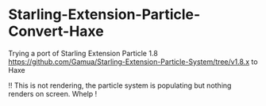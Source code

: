 # Starling-Extension-Particle-Convert-Haxe
Trying a port of Starling Extension Particle 1.8 https://github.com/Gamua/Starling-Extension-Particle-System/tree/v1.8.x to Haxe

!! This is not rendering, the particle system is populating but nothing renders on screen. Whelp !
